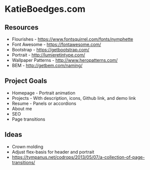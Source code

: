 # KatieBoedges.com

## Resources

* Flourishes - https://www.fontsquirrel.com/fonts/nymphette
* Font Awesome - https://fontawesome.com/
* Bootstrap - https://getbootstrap.com/
* Portrait - http://lumieretintype.com/
* Wallpaper Patterns - http://www.heropatterns.com/
* BEM - http://getbem.com/naming/

## Project Goals

* Homepage - Portrait animation
* Projects - With description, icons, Github link, and demo link
* Resume - Panels or accordions 
* About me
* SEO
* Page transitions

## Ideas

* Crown molding
* Adjust flex-basis for header and portrait
* https://tympanus.net/codrops/2013/05/07/a-collection-of-page-transitions/